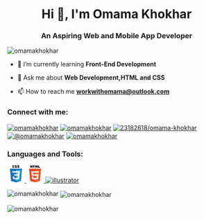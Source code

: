 <h1 align="center">Hi 👋, I'm Omama Khokhar</h1>
<h3 align="center">An Aspiring Web and Mobile App Developer</h3>

<p align="left"> <img src="https://komarev.com/ghpvc/?username=omamakhokhar&label=Profile%20views&color=0e75b6&style=flat" alt="omamakhokhar" /> </p>

- 🎯 I’m currently learning **Front-End Development**

- 💬 Ask me about **Web Development,HTML and CSS**

- 📫 How to reach me **workwithomama@outlook.com**

<h3 align="left">Connect with me:</h3>
<p align="left">
<a href="https://dev.to/omamakhokhar" target="blank"><img align="center" src="https://raw.githubusercontent.com/rahuldkjain/github-profile-readme-generator/master/src/images/icons/Social/devto.svg" alt="omamakhokhar" height="30" width="40" /></a>
<a href="https://linkedin.com/in/omamakhokhar" target="blank"><img align="center" src="https://raw.githubusercontent.com/rahuldkjain/github-profile-readme-generator/master/src/images/icons/Social/linked-in-alt.svg" alt="omamakhokhar" height="30" width="40" /></a>
<a href="https://stackoverflow.com/users/23182618/omama-khokhar" target="blank"><img align="center" src="https://raw.githubusercontent.com/rahuldkjain/github-profile-readme-generator/master/src/images/icons/Social/stack-overflow.svg" alt="23182618/omama-khokhar" height="30" width="40" /></a>
<a href="https://medium.com/@omamakhokhar" target="blank"><img align="center" src="https://raw.githubusercontent.com/rahuldkjain/github-profile-readme-generator/master/src/images/icons/Social/medium.svg" alt="@omamakhokhar" height="30" width="40" /></a>
<a href="https://www.leetcode.com/omamakhokhar" target="blank"><img align="center" src="https://raw.githubusercontent.com/rahuldkjain/github-profile-readme-generator/master/src/images/icons/Social/leet-code.svg" alt="omamakhokhar" height="30" width="40" /></a>
</p>

<h3 align="left">Languages and Tools:</h3>
<p align="left"> <a href="https://www.w3schools.com/css/" target="_blank" rel="noreferrer"> <img src="https://raw.githubusercontent.com/devicons/devicon/master/icons/css3/css3-original-wordmark.svg" alt="css3" width="40" height="40"/> </a> <a href="https://www.w3.org/html/" target="_blank" rel="noreferrer"> <img src="https://raw.githubusercontent.com/devicons/devicon/master/icons/html5/html5-original-wordmark.svg" alt="html5" width="40" height="40"/> </a> <a href="https://www.adobe.com/in/products/illustrator.html" target="_blank" rel="noreferrer"> <img src="https://www.vectorlogo.zone/logos/adobe_illustrator/adobe_illustrator-icon.svg" alt="illustrator" width="40" height="40"/> </a> </p>

<p><img align="left" src="https://github-readme-stats.vercel.app/api/top-langs?username=omamakhokhar&show_icons=true&locale=en&layout=compact" alt="omamakhokhar" /></p>

<p>&nbsp;<img align="center" src="https://github-readme-stats.vercel.app/api?username=omamakhokhar&show_icons=true&locale=en" alt="omamakhokhar" /></p>

<p><img align="center" src="https://github-readme-streak-stats.herokuapp.com/?user=omamakhokhar&" alt="omamakhokhar" /></p>
